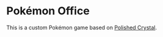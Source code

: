 # Pokémon Office

This is a custom Pokémon game based on [Polished Crystal](https://github.com/Rangi42/polishedcrystal).